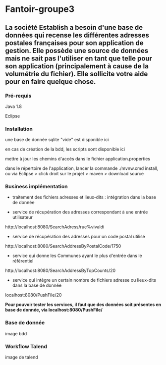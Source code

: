 # Fantoir-groupe3



## La société Establish a besoin d'une base de données qui recense les différentes adresses postales françaises pour son application de gestion. Elle possède une source de données mais ne sait pas l'utiliser en tant que telle pour son application (principalement à cause de la volumétrie du fichier). Elle sollicite votre aide pour en faire quelque chose.


### Pré-requis

Java 1.8

Eclipse


### Installation

une base de donnée sqlite "vide" est disponible ici

en cas de création de la bdd, les scripts sont disponible ici

mettre à jour les chemins d'accés dans le fichier application.properties

dans le répertoire de l'application, lancer la commande ./mvnw.cmd install, ou via Eclipse > click droit sur le projet > maven > download source


### Business implémentation

* traitement des fichiers adresses et lieux-dits : intégration dans la base de donnée

* service de récupération des adresses correspondant à une entrée utilisateur

http://localhost:8080/SearchAdress/rue%vivaldi

* service de récupération des adresses pour un code postal utilisé

http://localhost:8080/SearchAddressByPostalCode/1750

* service qui donne les Communes ayant le plus d'entrée dans le référentiel

http://localhost:8080/SearchAddressByTopCounts/20

* service qui intègre un certain nombre de fichiers adresse ou lieux-dits dans la base de donnée

localhost:8080/PushFile/20

**Pour pouvoir tester les services, il faut que des données soit présentes en base de donnée, via localhost:8080/PushFile/**


### Base de donnée

image bdd



### Workflow Talend

image de talend

